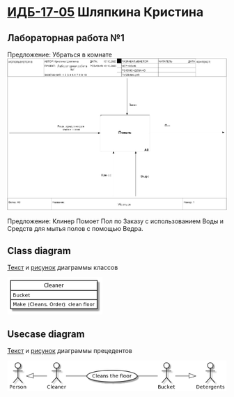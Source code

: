 # [ИДБ-17-05](https://github.com/stankin/design-part-1/wiki/list-idb-17-05) Шляпкина Кристина
## Лабораторная работа №1

Предложение: Убраться в комнате
![none](https://github.com/kristyashh/kristyashh.github.io/blob/master/Lab1/model_1.jpg)

Предложение: Клинер Помоет Пол по Заказу с использованием Воды и Средств для мытья полов с помощью Ведра.

## Class diagram
[Текст](https://github.com/kristyashh/kristyashh.github.io/blob/master/Lab1/PlantUML_code%20—%20laba1ClassD.txt) и [рисунок](https://github.com/kristyashh/kristyashh.github.io/blob/master/Lab1/class%20diagram.png) диаграммы классов

![None](https://github.com/kristyashh/kristyashh.github.io/blob/master/Lab1/class%20diagram.png)

## Usecase diagram
[Текст](https://github.com/kristyashh/kristyashh.github.io/blob/master/Lab1/PlantUML_code%20—%20laba1UseCase.txt) и [рисунок](https://github.com/kristyashh/kristyashh.github.io/blob/master/Lab1/Usecase%20diagram.png) диаграммы прецедентов

![None](https://github.com/kristyashh/kristyashh.github.io/blob/master/Lab1/Usecase%20diagram.png)

